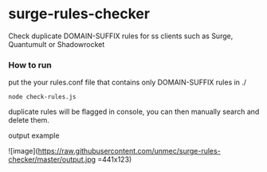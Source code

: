 # surge-rules-checker
Check duplicate DOMAIN-SUFFIX rules for ss clients such as Surge, Quantumult or Shadowrocket

### How to run
put the your rules.conf file that contains only DOMAIN-SUFFIX rules in ./

```node check-rules.js```

duplicate rules will be flagged in console, you can then manually search and delete them.

output example

![image](https://raw.githubusercontent.com/unmec/surge-rules-checker/master/output.jpg =441x123)
